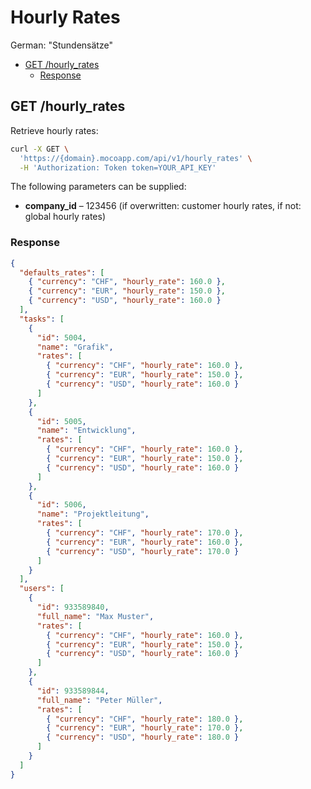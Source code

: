 # Hourly Rates

German: "Stundensätze"

<!-- TOC -->

- [GET /hourly_rates](#get-hourly_rates)
  - [Response](#response)

<!-- /TOC -->

## GET /hourly_rates

Retrieve hourly rates:

```bash
curl -X GET \
  'https://{domain}.mocoapp.com/api/v1/hourly_rates' \
  -H 'Authorization: Token token=YOUR_API_KEY'
```

The following parameters can be supplied:

- **company_id** – 123456 (if overwritten: customer hourly rates, if not: global hourly rates)

### Response

```json
{
  "defaults_rates": [
    { "currency": "CHF", "hourly_rate": 160.0 },
    { "currency": "EUR", "hourly_rate": 150.0 },
    { "currency": "USD", "hourly_rate": 160.0 }
  ],
  "tasks": [
    {
      "id": 5004,
      "name": "Grafik",
      "rates": [
        { "currency": "CHF", "hourly_rate": 160.0 },
        { "currency": "EUR", "hourly_rate": 150.0 },
        { "currency": "USD", "hourly_rate": 160.0 }
      ]
    },
    {
      "id": 5005,
      "name": "Entwicklung",
      "rates": [
        { "currency": "CHF", "hourly_rate": 160.0 },
        { "currency": "EUR", "hourly_rate": 150.0 },
        { "currency": "USD", "hourly_rate": 160.0 }
      ]
    },
    {
      "id": 5006,
      "name": "Projektleitung",
      "rates": [
        { "currency": "CHF", "hourly_rate": 170.0 },
        { "currency": "EUR", "hourly_rate": 160.0 },
        { "currency": "USD", "hourly_rate": 170.0 }
      ]
    }
  ],
  "users": [
    {
      "id": 933589840,
      "full_name": "Max Muster",
      "rates": [
        { "currency": "CHF", "hourly_rate": 160.0 },
        { "currency": "EUR", "hourly_rate": 150.0 },
        { "currency": "USD", "hourly_rate": 160.0 }
      ]
    },
    {
      "id": 933589844,
      "full_name": "Peter Müller",
      "rates": [
        { "currency": "CHF", "hourly_rate": 180.0 },
        { "currency": "EUR", "hourly_rate": 170.0 },
        { "currency": "USD", "hourly_rate": 180.0 }
      ]
    }
  ]
}
```
